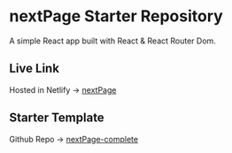# nextPage Starter Repository

A simple React app built with React & React Router Dom.

## Live Link
Hosted in Netlify -> [nextPage](https://inquisitive-gumdrop-2a0a34.netlify.app)

## Starter Template
Github Repo -> [nextPage-complete](https://github.com/IamShihabPro/react-project)
